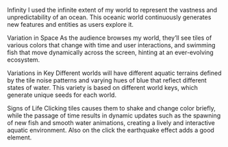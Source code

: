 Infinity
I used the infinite extent of my world to represent the vastness and unpredictability of an ocean. This oceanic world continuously generates new features and entities as users explore it.

Variation in Space
As the audience browses my world, they’ll see tiles of various colors that change with time and user interactions, and swimming fish that move dynamically across the screen, hinting at an ever-evolving ecosystem.

Variations in Key
Different worlds will have different aquatic terrains defined by the tile noise patterns and varying hues of blue that reflect different states of water. This variety is based on different world keys, which generate unique seeds for each world.

Signs of Life
Clicking tiles causes them to shake and change color briefly, while the passage of time results in dynamic updates such as the spawning of new fish and smooth water animations, creating a lively and interactive aquatic environment. Also on the click the earthquake effect adds a good element.